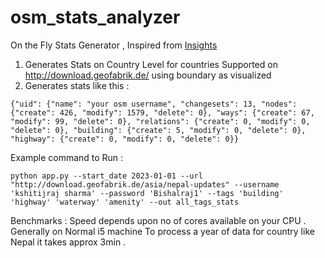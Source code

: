 # osm_stats_analyzer
On the Fly Stats Generator , Inspired from [Insights](https://github.com/hotosm/insights)

1. Generates Stats on Country Level for countries Supported on http://download.geofabrik.de/ using boundary as visualized
2. Generates stats like this :
```
{"uid": {"name": "your osm username", "changesets": 13, "nodes": {"create": 426, "modify": 1579, "delete": 0}, "ways": {"create": 67, "modify": 99, "delete": 0}, "relations": {"create": 0, "modify": 0, "delete": 0}, "building": {"create": 5, "modify": 0, "delete": 0}, "highway": {"create": 0, "modify": 0, "delete": 0}}
```

Example command to Run : 

```
python app.py --start_date 2023-01-01 --url "http://download.geofabrik.de/asia/nepal-updates" --username 'kshitijraj sharma' --password 'Bishalraj1' --tags 'building' 'highway' 'waterway' 'amenity' --out all_tags_stats
```

Benchmarks : 
Speed depends upon no of cores available on your CPU .
Generally on Normal i5 machine To process a year of data for country like Nepal it takes approx 3min .